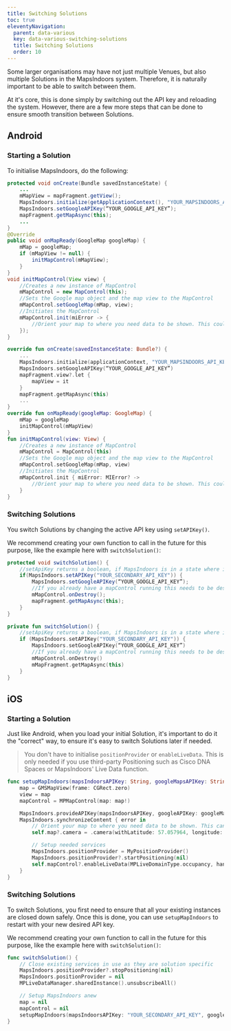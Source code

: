 ```yaml
---
title: Switching Solutions
toc: true
eleventyNavigation:
  parent: data-various
  key: data-various-switching-solutions
  title: Switching Solutions
  order: 10
---
```


Some larger organisations may have not just multiple Venues, but also multiple Solutions in the MapsIndoors system. Therefore, it is naturally important to be able to switch between them.

At it's core, this is done simply by switching out the API key and reloading the system. However, there are a few more steps that can be done to ensure smooth transition between Solutions.

## Android

### Starting a Solution

To initialise MapsIndoors, do the following:

<mi-tabs>
<mi-tab label="Java" tab-for="android-java"></mi-tab>
<mi-tab label="Kotlin" tab-for="android-kotlin"></mi-tab>
<mi-tab-panel id="android-java">

```java
protected void onCreate(Bundle savedInstanceState) {
    ...
    mMapView = mapFragment.getView();
    MapsIndoors.initialize(getApplicationContext(), "YOUR_MAPSINDOORS_API_KEY");
    MapsIndoors.setGoogleAPIKey(“YOUR_GOOGLE_API_KEY”);
    mapFragment.getMapAsync(this);
    ...
}
@Override
public void onMapReady(GoogleMap googleMap) {
    mMap = googleMap;
    if (mMapView != null) {
        initMapControl(mMapView);
    }
}
void initMapControl(View view) {
    //Creates a new instance of MapControl
    mMapControl = new MapControl(this);
    //Sets the Google map object and the map view to the MapControl
    mMapControl.setGoogleMap(mMap, view);
    //Initiates the MapControl
    mMapControl.init(miError -> {
        //Orient your map to where you need data to be shown. This could be done by getting the default venue through MapsIndoors and panning the camera there
    });
}
```

</mi-tab-panel>
<mi-tab-panel id="android-kotlin">

```kotlin
override fun onCreate(savedInstanceState: Bundle?) {
    ...
    MapsIndoors.initialize(applicationContext, "YOUR_MAPSINDOORS_API_KEY")
    MapsIndoors.setGoogleAPIKey(“YOUR_GOOGLE_API_KEY”)
    mapFragment.view?.let {
        mapView = it
    }
    mapFragment.getMapAsync(this)
    ...
}
override fun onMapReady(googleMap: GoogleMap) {
    mMap = googleMap
    initMapControl(mMapView)
}
fun initMapControl(view: View) {
    //Creates a new instance of MapControl
    mMapControl = MapControl(this)
    //Sets the Google map object and the map view to the MapControl
    mMapControl.setGoogleMap(mMap, view)
    //Initiates the MapControl
    mMapControl.init { miError: MIError? ->
        //Orient your map to where you need data to be shown. This could be done by getting the default venue through MapsIndoors and panning the camera there
    }
}
```

</mi-tabs>

### Switching Solutions

You switch Solutions by changing the active API key using `setAPIKey()`.

We recommend creating your own function to call in the future for this purpose, like the example here with `switchSolution()`:

<mi-tabs>
<mi-tab label="Java" tab-for="android-java"></mi-tab>
<mi-tab label="Kotlin" tab-for="android-kotlin"></mi-tab>
<mi-tab-panel id="android-java">

```java
protected void switchSolution() {
    //setApiKey returns a boolean, if MapsIndoors is in a state where it is possible to call setApiKey. This does not validate your api key.
    if(MapsIndoors.setAPIKey("YOUR_SECONDARY_API_KEY")) {
        MapsIndoors.setGoogleAPIKey(“YOUR_GOOGLE_API_KEY”);
        //If you already have a mapControl running this needs to be destroyed
        mMapControl.onDestroy();
        mapFragment.getMapAsync(this);  
    }
}
```

</mi-tab-panel>
<mi-tab-panel id="android-kotlin">

```kotlin
private fun switchSolution() {
    //setApiKey returns a boolean, if MapsIndoors is in a state where it is possible to call setApiKey. This does not validate your api key.
    if (MapsIndoors.setAPIKey("YOUR_SECONDARY_API_KEY")) {
        MapsIndoors.setGoogleAPIKey(“YOUR_GOOGLE_API_KEY”)
        //If you already have a mapControl running this needs to be destroyed
        mMapControl.onDestroy()
        mMapFragment.getMapAsync(this)
    }
}
```

</mi-tab-panel>
</mi-tabs>

## iOS

### Starting a Solution

Just like Android, when you load your initial Solution, it's important to do it the "correct" way, to ensure it's easy to switch Solutions later if needed.

> You don't have to initialise `positionProvider` or `enableLiveData`. This is only needed if you use third-party Positioning such as Cisco DNA Spaces or MapsIndoors' Live Data function.

```swift
func setupMapIndoors(mapsIndoorsAPIKey: String, googleMapsAPIKey: String) {
    map = GMSMapView(frame: CGRect.zero)
    view = map
    mapControl = MPMapControl(map: map!)

    MapsIndoors.provideAPIKey(mapsIndoorsAPIKey, googleAPIKey: googleMapsAPIKey)
    MapsIndoors.synchronizeContent { error in
        // Orient your map to where you need data to be shown. This can e.g. be done by pointing the camera to a specific location or getting the default venue through MapsIndoors and panning the camera there
        self.map?.camera = .camera(withLatitude: 57.057964, longitude: 9.9504112, zoom: 20)

        // Setup needed services
        MapsIndoors.positionProvider = MyPositionProvider()
        MapsIndoors.positionProvider?.startPositioning(nil)
        self.mapControl?.enableLiveData(MPLiveDomainType.occupancy, handler: self)
    }
}
```

### Switching Solutions

To switch Solutions, you first need to ensure that all your existing instances are closed down safely. Once this is done, you can use `setupMapIndoors` to restart with your new desired API key.

We recommend creating your own function to call in the future for this purpose, like the example here with `switchSolution()`:

```swift
func switchSolution() {
    // Close existing services in use as they are solution specific
    MapsIndoors.positionProvider?.stopPositioning(nil)
    MapsIndoors.positionProvider = nil
    MPLiveDataManager.sharedInstance().unsubscribeAll()

    // Setup MapsIndoors anew
    map = nil
    mapControl = nil
    setupMapIndoors(mapsIndoorsAPIKey: "YOUR_SECONDARY_API_KEY", googleMapsAPIKey: "YOUR_GOOGLE_API_KEY")
}
```
